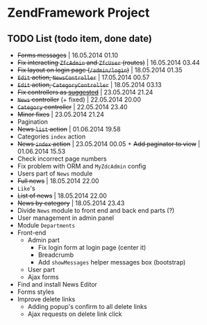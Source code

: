ZendFramework Project
=======================

TODO List (todo item, done date)
------------

+ ~~Forms messages~~ | 16.05.2014 01.10
+ ~~Fix interacting `ZfcAdmin` and `ZfcUser` (routes)~~ | 16.05.2014 03.44
+ ~~Fix layout on login page (`/admin/login`)~~ | 18.05.2014 01.35
+ ~~`Edit` action, `NewsController`~~ | 17.05.2014 00.57
+ ~~`Edit` action, `CategoryController`~~ | 18.05.2014 03.13
+ ~~Fix controllers as [suggested](http://codereview.stackexchange.com/a/51089/42210)~~ | 23.05.2014 21.24
 + ~~`News` controller~~ (+ fixed) | 22.05.2014 20.00
 + ~~`Category` controller~~ | 22.05.2014 23.40
 + ~~Minor fixes~~ | 23.05.2014 21.24
+ Pagination
 + ~~News `list` action~~ | 01.06.2014 19.58
 + Categories `index` action
 + ~~News `index` action~~ | 23.05.2014 00.05 + ~~Add paginator to view~~ | 01.06.2014 15.53
 + Check incorrect page numbers
+ Fix problem with ORM and `MyZdcAdmin` config
+ Users part of `News` module
 + ~~Full news~~  | 18.05.2014 22.00
 + `Like`'s 
 + ~~List of news~~ | 18.05.2014 22.00
 + ~~News by category~~ | 18.05.2014 23.43
+ Divide `News` module to front end and back end parts (?)
+ User management in admin panel
+ Module `Departments`
+ Front-end
  + Admin part
    + Fix login form at login page (center it)
    + Breadcrumb
    + Add `showMessages` helper messages box (bootstrap)
  + User part
  + Ajax forms
+ Find and install News Editor
+ Forms styles
+ Improve delete links
  + Adding popup's confirm to all delete links
  + Ajax requests on delete link click
